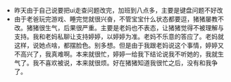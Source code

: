 * 昨天由于自己说要把ui走查问题改完，加班到八点多，主要是键盘问题不好改
* 由于老爸玩完游戏、睡完觉就很兴奋，不管宝宝什么状态都要逗，猪猪屡教不改。猪猪很生气，后果很严重。主要是老妈也不表态，让猪猪觉得不被理解与支持。我和老妈私聊让支持婷婷，以婷婷为准。老妈不乐意的答应了。老妈就这样，说她点啥，都摆脸色。别多想。但是由于我跟老妈说这个事情，婷婷又不高兴了，我真难啊。本来就很忙，婷婷一给我下结论说我不听她的，我就生气了。我不喜欢被说，本来就很烦。好在猪猪知道我很忙之后，没有和我争了。